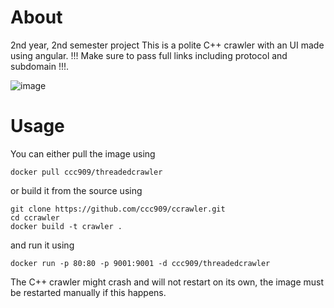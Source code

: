 # About
2nd year, 2nd semester project
This is a polite C++ crawler with an UI made using angular. !!! Make sure to pass full links including protocol and subdomain !!!.

![image](https://github.com/ccc909/ccrawler/assets/57506761/c0b49380-2974-4e6a-9a8d-40fa017ae62c)

# Usage

You can either pull the image using 
```
docker pull ccc909/threadedcrawler
```
or build it from the source using
```
git clone https://github.com/ccc909/ccrawler.git
cd ccrawler
docker build -t crawler .
```
and run it using
```
docker run -p 80:80 -p 9001:9001 -d ccc909/threadedcrawler
```
The C++ crawler might crash and will not restart on its own, the image must be restarted manually if this happens.
